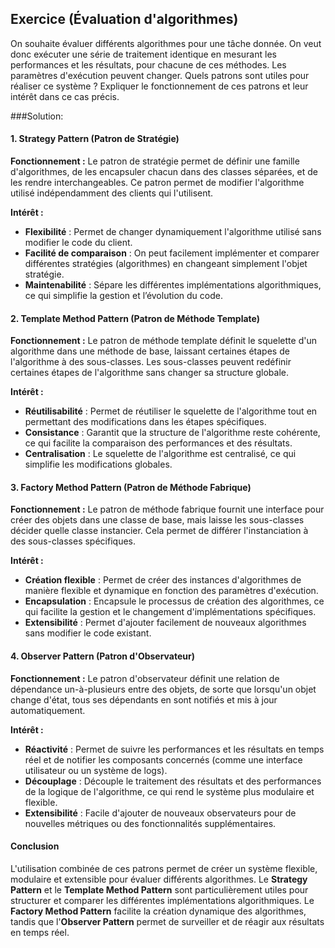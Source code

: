 ## Exercice (Évaluation d'algorithmes)

On souhaite évaluer différents algorithmes pour une tâche donnée. On veut donc exécuter une série de traitement identique en mesurant les performances et les résultats, pour chacune de ces méthodes. Les paramètres d'exécution peuvent changer. Quels patrons sont utiles pour réaliser ce système ? Expliquer le fonctionnement de ces patrons et leur intérêt dans ce cas précis.

###Solution:
#### 1. Strategy Pattern (Patron de Stratégie)

**Fonctionnement :**
Le patron de stratégie permet de définir une famille d'algorithmes, de les encapsuler chacun dans des classes séparées, et de les rendre interchangeables. Ce patron permet de modifier l'algorithme utilisé indépendamment des clients qui l'utilisent.

**Intérêt :**
- **Flexibilité** : Permet de changer dynamiquement l'algorithme utilisé sans modifier le code du client.
- **Facilité de comparaison** : On peut facilement implémenter et comparer différentes stratégies (algorithmes) en changeant simplement l'objet stratégie.
- **Maintenabilité** : Sépare les différentes implémentations algorithmiques, ce qui simplifie la gestion et l’évolution du code.

#### 2. Template Method Pattern (Patron de Méthode Template)

**Fonctionnement :**
Le patron de méthode template définit le squelette d'un algorithme dans une méthode de base, laissant certaines étapes de l'algorithme à des sous-classes. Les sous-classes peuvent redéfinir certaines étapes de l'algorithme sans changer sa structure globale.

**Intérêt :**
- **Réutilisabilité** : Permet de réutiliser le squelette de l'algorithme tout en permettant des modifications dans les étapes spécifiques.
- **Consistance** : Garantit que la structure de l'algorithme reste cohérente, ce qui facilite la comparaison des performances et des résultats.
- **Centralisation** : Le squelette de l'algorithme est centralisé, ce qui simplifie les modifications globales.

#### 3. Factory Method Pattern (Patron de Méthode Fabrique)

**Fonctionnement :**
Le patron de méthode fabrique fournit une interface pour créer des objets dans une classe de base, mais laisse les sous-classes décider quelle classe instancier. Cela permet de différer l'instanciation à des sous-classes spécifiques.

**Intérêt :**
- **Création flexible** : Permet de créer des instances d'algorithmes de manière flexible et dynamique en fonction des paramètres d'exécution.
- **Encapsulation** : Encapsule le processus de création des algorithmes, ce qui facilite la gestion et le changement d'implémentations spécifiques.
- **Extensibilité** : Permet d'ajouter facilement de nouveaux algorithmes sans modifier le code existant.

#### 4. Observer Pattern (Patron d'Observateur)

**Fonctionnement :**
Le patron d'observateur définit une relation de dépendance un-à-plusieurs entre des objets, de sorte que lorsqu'un objet change d'état, tous ses dépendants en sont notifiés et mis à jour automatiquement.

**Intérêt :**
- **Réactivité** : Permet de suivre les performances et les résultats en temps réel et de notifier les composants concernés (comme une interface utilisateur ou un système de logs).
- **Découplage** : Découple le traitement des résultats et des performances de la logique de l'algorithme, ce qui rend le système plus modulaire et flexible.
- **Extensibilité** : Facile d'ajouter de nouveaux observateurs pour de nouvelles métriques ou des fonctionnalités supplémentaires.

#### Conclusion

L'utilisation combinée de ces patrons permet de créer un système flexible, modulaire et extensible pour évaluer différents algorithmes. Le **Strategy Pattern** et le **Template Method Pattern** sont particulièrement utiles pour structurer et comparer les différentes implémentations algorithmiques. Le **Factory Method Pattern** facilite la création dynamique des algorithmes, tandis que l'**Observer Pattern** permet de surveiller et de réagir aux résultats en temps réel.

